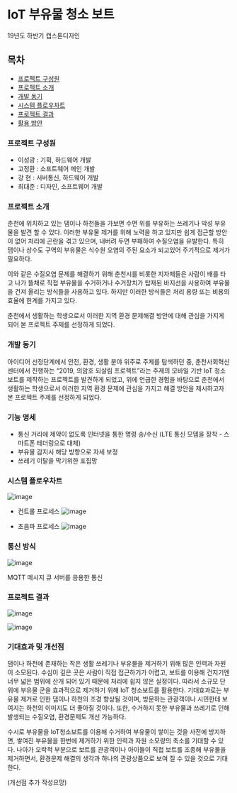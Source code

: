 # IoT 부유물 청소 보트

19년도 하반기 캡스톤디자인


## 목차

* [프로젝트 구성원](#프로젝트-구성원)
* [프로젝트 소개](#프로젝트-소개)
* [개발 동기](#개발-동기)
* [시스템 플로우차트](#시스템-플로우차트)
* [프로젝트 결과](#프로젝트-결과)
* [활용 방안](#활용-방안)



### 프로젝트 구성원

* 이성광 : 기획, 하드웨어 개발
* 고정환 : 소프트웨어 메인 개발
* 강  현 : 서버통신, 하드웨어 개발
* 최대준 : 디자인, 소프트웨어 개발



### 프로젝트 소개

  춘천에 위치하고 있는 댐이나 하천들을 가보면 수면 위를 부유하는 쓰레기나 악성 부유물을 발견 할 수 있다. 이러한 부유물 제거를 위해 노력을 하고 있지만 쉽게 접근할 방안이 없어 처리에 곤란을 겪고 있으며, 내버려 두면 부패하여 수질오염을 유발한다. 특히 댐이나 상수도 구역의 부유물은 식수원 오염의 주된 요소가 되고있어 주기적으로 제거가 필요하다.

  이와 같은 수질오염 문제를 해결하기 위해 춘천시를 비롯한 지자체들은 사람이 배를 타고 나가 뜰채로 직접 부유물을 수거하거나 수거장치가 탑재된 바지선을 사용하여 부유물을 건져 올리는 방식들을 사용하고 있다. 하지만 이러한 방식들은 처리 용량 또는 비용의 효율에 한계를 가지고 있다.

  춘천에서 생활하는 학생으로서 이러한 지역 환경 문제해결 방안에 대해 관심을 가지게 되어 본 프로젝트 주제를 선정하게 되었다.


### 개발 동기

  아이디어 선정단계에서 안전, 환경, 생활 분야 위주로 주제를 탐색하던 중, 춘천사회혁신센터에서 진행하는 “2019, 의암호 되살림 프로젝트”라는 주제의 모바일 기반 IoT 청소보트를 제작하는 프로젝트를 발견하게 되었고, 위에 언급한 경험을 바탕으로 춘천에서 생활하는 학생으로서 이러한 지역 환경 문제에 관심을 가지고 해결 방안을 제시하고자 본 프로젝트 주제를 선정하게 되었다.


### 기능 명세
* 통신 거리에 제약이 없도록 인터넷을 통한 명령 송/수신
(LTE 통신 모뎀을 장착 - 스마트폰 테더링으로 대체)
* 부유물 감지시 해당 방향으로 자세 보정
* 쓰레기 이탈을 막기위한 포집망


### 시스템 플로우차트
![image](https://user-images.githubusercontent.com/44962939/70596795-1a14db00-1c2a-11ea-8fe5-c0797c216cda.png)

* 컨트롤 프로세스
![image](https://user-images.githubusercontent.com/44962939/70597792-9a3c4000-1c2c-11ea-938e-6dbcccf38c01.png)


* 초음파 프로세스
![image](https://user-images.githubusercontent.com/44962939/70597803-a1fbe480-1c2c-11ea-86b9-ea111a7a69e5.png)


### 통신 방식
![image](https://user-images.githubusercontent.com/44962939/70597467-c73c2300-1c2b-11ea-8f5e-9086feabb90b.png)


MQTT 메시지 큐 서버를 응용한 통신




### 프로젝트 결과
![image](https://user-images.githubusercontent.com/44962939/70597824-af18d380-1c2c-11ea-9057-0bdcff2d3814.png)


![image](https://user-images.githubusercontent.com/44962939/70597128-dff80900-1c2a-11ea-80b1-f5ef0c97cca1.png)


### 기대효과 및 개선점
  댐이나 하천에 존재하는 작은 생활 쓰레기나 부유물을 제거하기 위해 많은 인력과 자원이 소모된다. 수심이 깊은 곳은 사람이 직접 접근하기가 어렵고, 보트를 이용해 건지기엔 너무 넓은 범위에 산개 되어 있기 때문에 처리에 쉽지 않은 실정이다. 따라서 소규모 단위에 부유물 군을 효과적으로 제거하기 위해 IoT 청소보트를 활용한다. 기대효과로는 부유물 제거로 인한 댐이나 하천의 조경 향상될 것이며, 방문하는 관광객이나 시민한테 보여지는 하천의 이미지도 더 좋아질 것이다. 또한, 수거하지 못한 부유물과 쓰레기로 인해 발생되는 수질오염, 환경문제도 개선 가능하다.

  수시로 부유물을 IoT청소보트를 이용해 수거하여 부유물이 쌓이는 것을 사전에 방지하면,  쌓여진 부유물을 한번에 제거하기 위한 인력과 자원 소모량의 축소를 기대할 수 있다.
  나아가 오락적 부분으로 보트를 관광객이나 아이들이 직접 보트를 조종해 부유물을 제거하면서, 환경문제 해결의 생각과 하나의 관광상품으로 보여 질 수 있을 것으로 기대한다.


  (개선점 추가 작성요망)
